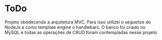 # ToDo
Projeto obedecendo a arquitetura MVC. Para isso utilizei o sequelize do NodeJs e como template engine o handlebars. O banco foi criado no MySQL e todas as operações de CRUD foram contempladas nesse projeto
